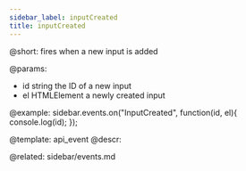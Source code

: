 ```yaml
---
sidebar_label: inputCreated
title: inputCreated
---          
```


@short:
fires when a new input is added

@params:
- id 		string			the ID of a new input
- el		HTMLElement		a newly created input


@example:
sidebar.events.on("InputCreated", function(id, el){
    console.log(id);
});


@template: api_event
@descr:

@related: sidebar/events.md

